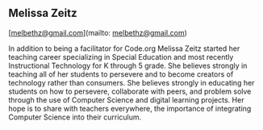 ## Melissa Zeitz

[melbethz@gmail.com](mailto: melbethz@gmail.com)

In addition to being a facilitator for Code.org Melissa Zeitz started her teaching career specializing in Special Education and most recently Instructional Technology for K through 5 grade.   She believes strongly in teaching all of her students to persevere and to become creators of technology rather than  consumers. She believes strongly in educating her students on how to persevere, collaborate with peers, and problem solve through the use of Computer Science and digital learning projects. Her hope is to share with teachers everywhere, the importance of integrating Computer Science into their curriculum.
